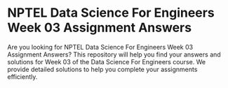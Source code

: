 # NPTEL Data Science For Engineers Week 03 Assignment Answers

Are you looking for NPTEL Data Science For Engineers Week 03 Assignment Answers? This repository will help you find your answers and solutions for Week 03 of the Data Science For Engineers course. We provide detailed solutions to help you complete your assignments efficiently.